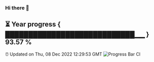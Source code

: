 ### Hi there 👋
⏳ Year progress { ████████████████████████████▁▁ } 93.57 %
---
⏰ Updated on Thu, 08 Dec 2022 12:29:53 GMT
![Progress Bar CI](https://github.com/liununu/liununu/workflows/Progress%20Bar%20CI/badge.svg)
